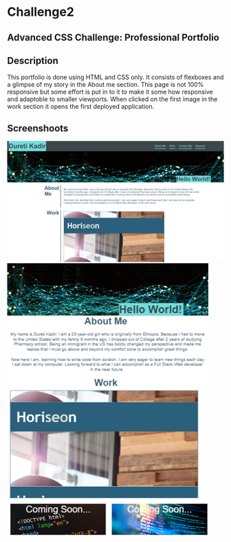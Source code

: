 # Challenge2

## Advanced CSS Challenge: Professional Portfolio

## Description
This portfolio is done using HTML and CSS only. It consists of flexboxes and a glimpse of my story in the About me section. This page is not 100% responsive but some effort is put in to it to make it some how responsive and adaptoble to smaller viewports. When clicked on the first image in the work section it opens the first deployed application. 

## Screenshoots
 ![On Desktop display Screen](assets/Screenshot%20(8).png)
 ![On smaller devices](assets/Screenshot%20(9).png)

 
